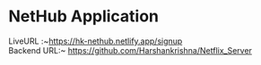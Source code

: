 # NetHub Application

LiveURL :~https://hk-nethub.netlify.app/signup</br>
Backend URL:~ https://github.com/Harshankrishna/Netflix_Server
